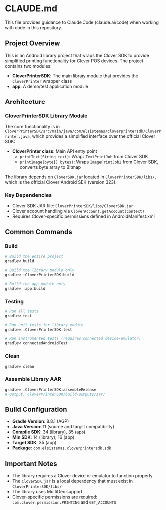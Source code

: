 # CLAUDE.md

This file provides guidance to Claude Code (claude.ai/code) when working with code in this repository.

## Project Overview

This is an Android library project that wraps the Clover SDK to provide simplified printing functionality for Clover POS devices. The project contains two modules:

- **CloverPrinterSDK**: The main library module that provides the `CloverPrinter` wrapper class
- **app**: A demo/test application module

## Architecture

### CloverPrinterSDK Library Module

The core functionality is in `CloverPrinterSDK/src/main/java/com/elsistemas/cloverprintersdk/CloverPrinter.java`, which provides a simplified interface over the official Clover SDK:

- **CloverPrinter class**: Main API entry point
  - `printText(String text)`: Wraps `TextPrintJob` from Clover SDK
  - `printImage(byte[] bytes)`: Wraps `ImagePrintJob2` from Clover SDK, converts byte array to Bitmap

The library depends on `CloverSDK.jar` located in `CloverPrinterSDK/libs/`, which is the official Clover Android SDK (version 323).

### Key Dependencies

- Clover SDK JAR file: `CloverPrinterSDK/libs/CloverSDK.jar`
- Clover account handling via `CloverAccount.getAccount(context)`
- Requires Clover-specific permissions defined in AndroidManifest.xml

## Common Commands

### Build
```bash
# Build the entire project
gradlew build

# Build the library module only
gradlew :CloverPrinterSDK:build

# Build the app module only
gradlew :app:build
```

### Testing
```bash
# Run all tests
gradlew test

# Run unit tests for library module
gradlew :CloverPrinterSDK:test

# Run instrumented tests (requires connected device/emulator)
gradlew connectedAndroidTest
```

### Clean
```bash
gradlew clean
```

### Assemble Library AAR
```bash
gradlew :CloverPrinterSDK:assembleRelease
# Output: CloverPrinterSDK/build/outputs/aar/
```

## Build Configuration

- **Gradle Version**: 8.8.1 (AGP)
- **Java Version**: 11 (source and target compatibility)
- **Compile SDK**: 34 (library), 35 (app)
- **Min SDK**: 14 (library), 16 (app)
- **Target SDK**: 35 (app)
- **Package**: `com.elsistemas.cloverprintersdk.sdk`

## Important Notes

- The library requires a Clover device or emulator to function properly
- The `CloverSDK.jar` is a local dependency that must exist in `CloverPrinterSDK/libs/`
- The library uses MultiDex support
- Clover-specific permissions are required: `com.clover.permission.PRINTING` and `GET_ACCOUNTS`
